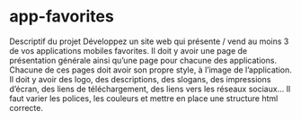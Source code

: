 # app-favorites
Descriptif du projet Développez un site web qui présente / vend au moins 3 de vos applications mobiles favorites. Il doit y avoir une page de présentation générale ainsi qu’une page pour chacune des applications. Chacune de ces pages doit avoir son propre style, à l’image de l’application. Il doit y avoir des logo, des descriptions, des slogans, des impressions d’écran, des liens de téléchargement, des liens vers les réseaux sociaux… Il faut varier les polices, les couleurs et mettre en place une structure html correcte.

